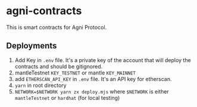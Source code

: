 # agni-contracts
This is smart contracts for Agni Protocol.

## Deployments

1. Add Key in `.env` file. It's a private key of the account that will deploy the contracts and should be gitignored.
2. mantleTestnet `KEY_TESTNET` or mantle `KEY_MAINNET`
3. add `ETHERSCAN_API_KEY` in `.env` file. It's an API key for etherscan.
4. `yarn` in root directory
5. `NETWORK=$NETWORK yarn zx deploy.mjs` where `$NETWORK` is either  `mantleTestnet` or `hardhat` (for local testing)